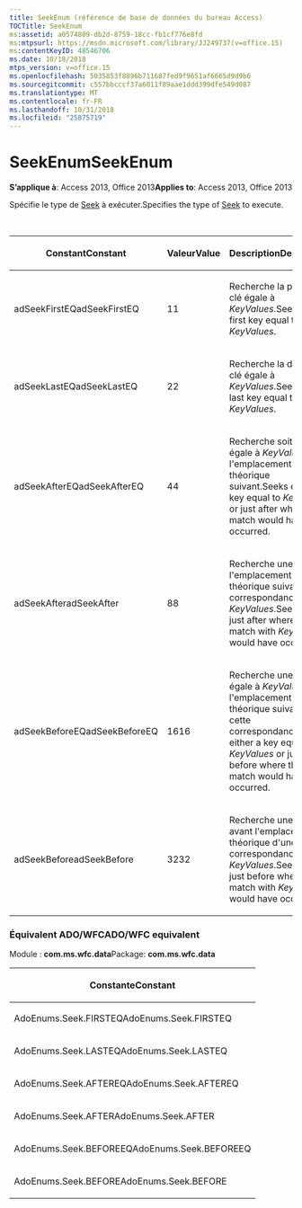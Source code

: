 ```yaml
---
title: SeekEnum (référence de base de données du bureau Access)
TOCTitle: SeekEnum
ms:assetid: a0574809-db2d-8759-18cc-fb1cf776e8fd
ms:mtpsurl: https://msdn.microsoft.com/library/JJ249737(v=office.15)
ms:contentKeyID: 48546706
ms.date: 10/18/2018
mtps_version: v=office.15
ms.openlocfilehash: 5035853f8896b711687fed9f9651af6665d9d9b6
ms.sourcegitcommit: c557bbcccf37a6011f89aae1ddd399dfe549d087
ms.translationtype: MT
ms.contentlocale: fr-FR
ms.lasthandoff: 10/31/2018
ms.locfileid: "25875719"
---
```

# <a name="seekenum"></a><span data-ttu-id="53ca8-102">SeekEnum</span><span class="sxs-lookup"><span data-stu-id="53ca8-102">SeekEnum</span></span>

<span data-ttu-id="53ca8-103">**S’applique à**: Access 2013, Office 2013</span><span class="sxs-lookup"><span data-stu-id="53ca8-103">**Applies to**: Access 2013, Office 2013</span></span>

<span data-ttu-id="53ca8-104">Spécifie le type de [Seek](seek-method-ado.md) à exécuter.</span><span class="sxs-lookup"><span data-stu-id="53ca8-104">Specifies the type of [Seek](seek-method-ado.md) to execute.</span></span>

<br/>

<table>
<colgroup>
<col style="width: 33%" />
<col style="width: 33%" />
<col style="width: 33%" />
</colgroup>
<thead>
<tr class="header">
<th><p><span data-ttu-id="53ca8-105">Constant</span><span class="sxs-lookup"><span data-stu-id="53ca8-105">Constant</span></span></p></th>
<th><p><span data-ttu-id="53ca8-106">Valeur</span><span class="sxs-lookup"><span data-stu-id="53ca8-106">Value</span></span></p></th>
<th><p><span data-ttu-id="53ca8-107">Description</span><span class="sxs-lookup"><span data-stu-id="53ca8-107">Description</span></span></p></th>
</tr>
</thead>
<tbody>
<tr class="odd">
<td><p><span data-ttu-id="53ca8-108">adSeekFirstEQ</span><span class="sxs-lookup"><span data-stu-id="53ca8-108">adSeekFirstEQ</span></span></p></td>
<td><p><span data-ttu-id="53ca8-109">1</span><span class="sxs-lookup"><span data-stu-id="53ca8-109">1</span></span></p></td>
<td><p><span data-ttu-id="53ca8-110">Recherche la première clé égale à <em>KeyValues</em>.</span><span class="sxs-lookup"><span data-stu-id="53ca8-110">Seeks the first key equal to <em>KeyValues</em>.</span></span></p></td>
</tr>
<tr class="even">
<td><p><span data-ttu-id="53ca8-111">adSeekLastEQ</span><span class="sxs-lookup"><span data-stu-id="53ca8-111">adSeekLastEQ</span></span></p></td>
<td><p><span data-ttu-id="53ca8-112">2</span><span class="sxs-lookup"><span data-stu-id="53ca8-112">2</span></span></p></td>
<td><p><span data-ttu-id="53ca8-113">Recherche la dernière clé égale à <em>KeyValues</em>.</span><span class="sxs-lookup"><span data-stu-id="53ca8-113">Seeks the last key equal to <em>KeyValues</em>.</span></span></p></td>
</tr>
<tr class="odd">
<td><p><span data-ttu-id="53ca8-114">adSeekAfterEQ</span><span class="sxs-lookup"><span data-stu-id="53ca8-114">adSeekAfterEQ</span></span></p></td>
<td><p><span data-ttu-id="53ca8-115">4</span><span class="sxs-lookup"><span data-stu-id="53ca8-115">4</span></span></p></td>
<td><p><span data-ttu-id="53ca8-116">Recherche soit une clé égale à <em>KeyValues</em>, soit l'emplacement théorique suivant.</span><span class="sxs-lookup"><span data-stu-id="53ca8-116">Seeks either a key equal to <em>KeyValues</em> or just after where that match would have occurred.</span></span></p></td>
</tr>
<tr class="even">
<td><p><span data-ttu-id="53ca8-117">adSeekAfter</span><span class="sxs-lookup"><span data-stu-id="53ca8-117">adSeekAfter</span></span></p></td>
<td><p><span data-ttu-id="53ca8-118">8</span><span class="sxs-lookup"><span data-stu-id="53ca8-118">8</span></span></p></td>
<td><p><span data-ttu-id="53ca8-119">Recherche une clé à l'emplacement théorique suivant de la correspondance avec <em>KeyValues</em>.</span><span class="sxs-lookup"><span data-stu-id="53ca8-119">Seeks a key just after where a match with <em>KeyValues</em> would have occurred.</span></span></p></td>
</tr>
<tr class="odd">
<td><p><span data-ttu-id="53ca8-120">adSeekBeforeEQ</span><span class="sxs-lookup"><span data-stu-id="53ca8-120">adSeekBeforeEQ</span></span></p></td>
<td><p><span data-ttu-id="53ca8-121">16</span><span class="sxs-lookup"><span data-stu-id="53ca8-121">16</span></span></p></td>
<td><p><span data-ttu-id="53ca8-122">Recherche une clé égale à <em>KeyValues</em>, ou l'emplacement théorique suivant de cette correspondance.</span><span class="sxs-lookup"><span data-stu-id="53ca8-122">Seeks either a key equal to <em>KeyValues</em> or just before where that match would have occurred.</span></span></p></td>
</tr>
<tr class="even">
<td><p><span data-ttu-id="53ca8-123">adSeekBefore</span><span class="sxs-lookup"><span data-stu-id="53ca8-123">adSeekBefore</span></span></p></td>
<td><p><span data-ttu-id="53ca8-124">32</span><span class="sxs-lookup"><span data-stu-id="53ca8-124">32</span></span></p></td>
<td><p><span data-ttu-id="53ca8-125">Recherche une clé juste avant l'emplacement théorique d'une correspondance avec <em>KeyValues</em>.</span><span class="sxs-lookup"><span data-stu-id="53ca8-125">Seeks a key just before where a match with <em>KeyValues</em> would have occurred.</span></span></p></td>
</tr>
</tbody>
</table>


### <a name="adowfc-equivalent"></a><span data-ttu-id="53ca8-126">Équivalent ADO/WFC</span><span class="sxs-lookup"><span data-stu-id="53ca8-126">ADO/WFC equivalent</span></span>

<span data-ttu-id="53ca8-127">Module : **com.ms.wfc.data**</span><span class="sxs-lookup"><span data-stu-id="53ca8-127">Package: **com.ms.wfc.data**</span></span>

<table>
<colgroup>
<col style="width: 100%" />
</colgroup>
<thead>
<tr class="header">
<th><p><span data-ttu-id="53ca8-128">Constante</span><span class="sxs-lookup"><span data-stu-id="53ca8-128">Constant</span></span></p></th>
</tr>
</thead>
<tbody>
<tr class="odd">
<td><p><span data-ttu-id="53ca8-129">AdoEnums.Seek.FIRSTEQ</span><span class="sxs-lookup"><span data-stu-id="53ca8-129">AdoEnums.Seek.FIRSTEQ</span></span></p></td>
</tr>
<tr class="even">
<td><p><span data-ttu-id="53ca8-130">AdoEnums.Seek.LASTEQ</span><span class="sxs-lookup"><span data-stu-id="53ca8-130">AdoEnums.Seek.LASTEQ</span></span></p></td>
</tr>
<tr class="odd">
<td><p><span data-ttu-id="53ca8-131">AdoEnums.Seek.AFTEREQ</span><span class="sxs-lookup"><span data-stu-id="53ca8-131">AdoEnums.Seek.AFTEREQ</span></span></p></td>
</tr>
<tr class="even">
<td><p><span data-ttu-id="53ca8-132">AdoEnums.Seek.AFTER</span><span class="sxs-lookup"><span data-stu-id="53ca8-132">AdoEnums.Seek.AFTER</span></span></p></td>
</tr>
<tr class="odd">
<td><p><span data-ttu-id="53ca8-133">AdoEnums.Seek.BEFOREEQ</span><span class="sxs-lookup"><span data-stu-id="53ca8-133">AdoEnums.Seek.BEFOREEQ</span></span></p></td>
</tr>
<tr class="even">
<td><p><span data-ttu-id="53ca8-134">AdoEnums.Seek.BEFORE</span><span class="sxs-lookup"><span data-stu-id="53ca8-134">AdoEnums.Seek.BEFORE</span></span></p></td>
</tr>
</tbody>
</table>

